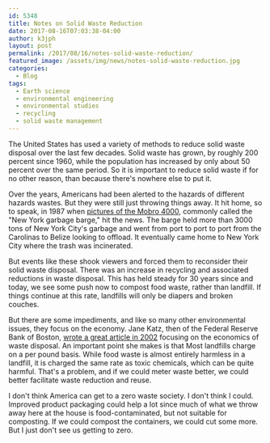 ```yaml
---
id: 5348
title: Notes on Solid Waste Reduction
date: 2017-08-16T07:03:38-04:00
author: k3jph
layout: post
permalink: /2017/08/16/notes-solid-waste-reduction/
featured_image: /assets/img/news/notes-solid-waste-reduction.jpg
categories:
  - Blog
tags:
  - Earth science
  - environmental engineering
  - environmental studies
  - recycling
  - solid waste management
---
```

The United States has used a variety of methods to reduce solid
waste disposal over the last few decades.  Solid waste has grown,
by roughly 200 percent since 1960, while the population has increased
by only about 50 percent over the same period.  So it is important
to reduce solid waste if for no other reason, than because there's
nowhere else to put it.

Over the years, Americans had been alerted to the hazards of different
hazards wastes.  But they were still just throwing things away.  It
hit home, so to speak, in 1987 when [pictures of the Mobro
4000](http://www.nytimes.com/1987/05/18/nyregion/garbage-barge-returns-in-search-of-a-dump.html),
commonly called the "New York garbage barge," hit the news.  The
barge held more than 3000 tons of New York City's garbage and went
from port to port to port from the Carolinas to Belize looking to
offload.  It eventually came home to New York City where the trash
was incinerated.

But events like these shook viewers and forced them to reconsider
their solid waste disposal.  There was an increase in recycling and
associated reductions in waste disposal.  This has held steady for
30 years since and today, we see some push now to compost food
waste, rather than landfill.  If things continue at this rate,
landfills will only be diapers and broken couches.

But there are some impediments, and like so many other environmental
issues, they focus on the economy.  Jane Katz, then of the Federal
Reserve Bank of Boston, [wrote a great article in
2002](https://www.bostonfed.org/publications/regional-review/2002/quarter-1/what-a-waste.aspx)
focusing on the economics of waste disposal.  An important point
she makes is that Most landfills charge on a per pound basis.  While
food waste is almost entirely harmless in a landfill, it is charged
the same rate as toxic chemicals, which can be quite harmful.  That's
a problem, and if we could meter waste better, we could better
facilitate waste reduction and reuse.

I don't think America can get to a zero waste society.  I don't
think I could.  Improved product packaging could help a lot since
much of what we throw away here at the house is food-contaminated,
but not suitable for composting.  If we could compost the containers,
we could cut some more.  But I just don't see us getting to zero.
